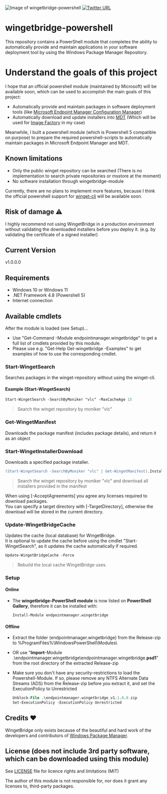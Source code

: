 ![Image of wingetbridge-powershell](https://repository-images.githubusercontent.com/423620656/cf98f351-dfaa-4d5d-bb2b-363633e639b6)
[![Twitter URL](https://img.shields.io/twitter/url/https/twitter.com/PaulJezek.svg?style=social&label=Follow%20%40Paul%20Jezek%20%23wingetbridge)](https://twitter.com/PaulJezek)
# wingetbridge-powershell

This repository contains a PowerShell module that completes the ability to automatically provide and maintain applications in your software deployment tool by using the Windows Package Manager Repository.

# Understand the goals of this project

I hope that an official powershell module (maintained by Microsoft) will be available soon, which can be used to accomplish the main goals of this project:
* Automatically provide and maintain packages in software deployment tools (like [Microsoft Endpoint Manager Configuration Manager](https://docs.microsoft.com/en-us/mem/configmgr/))
* Automatically download and update installers into [MDT](https://docs.microsoft.com/en-us/windows/deployment/deploy-windows-mdt/get-started-with-the-microsoft-deployment-toolkit) (Which will be used for [Image Factory](https://deploymentbunny.com/2018/10/19/image-factory-4-0-is-available-for-download/) in my case) 

Meanwhile, I built a powershell module (which is Powershell 5 compatible on purpose) to prepare the required powershell-scripts to automatically maintain packages in Microsoft Endpoint Manager and MDT.

## Known limitations

* Only the public winget repository can be searched (There is no implementation to search private repositories or msstore at the moment)
* No software installation through wingetbridge-module

Currently, there are no plans to implement more features, because I think the official powershell support for [winget-cli](https://github.com/microsoft/winget-cli) will be available soon.

## Risk of damage :warning:

I highly recommend not using WingetBridge in a production environment without validating the downloaded installers before you deploy it. (e.g. by validating the certificate of a signed installer)

## Current Version
v1.0.0.0

## Requirements
* Windows 10 or Windows 11
* .NET Framework 4.8 (Powershell 5)
* Internet connection

## Available cmdlets

After the module is loaded (see Setup)...
* Use "Get-Command -Module endpointmanager.wingetbridge" to get a full list of cmdlets provided by this module.
* Please use e.g. "Get-Help Get-wingetbridge -Examples" to get examples of how to use the corresponding cmdlet.

### Start-WingetSearch
Searches packages in the winget-repository without using the winget-cli.
#### Example (Start-WingetSearch)
```ps
Start-WingetSearch -SearchByMoniker "vlc" -MaxCacheAge 15
```  
> Search the winget repository by moniker "vlc"

### Get-WingetManifest
Downloads the package manifest (includes package details), and return it as an object

### Start-WingetInstallerDownload
Downloads a specified package installer.  

```ps
(Start-WingetSearch -SearchByMoniker "vlc" | Get-WingetManifest).Installers | Start-WingetInstallerDownload -AcceptAgreements
```  
> Search the winget repository by moniker "vlc" and download all installers provided in the manifest  

When using [-AcceptAgreements] you agree any licenses required to download packages.  
You can specify a target directory with [-TargetDirectory], otherwise the download will be stored in the current directory.

### Update-WingetBridgeCache
Updates the cache (local database) for WingetBridge.  
It is optional to update the cache before using the cmdlet "Start-WingetSearch", as it updates the cache automatically if required.

```ps
Update-WingetBridgeCache -Force
```  
> Rebuild the local cache WingetBridge uses.

### Setup
#### Online
* The **wingetbridge-PowerShell module** is now listed on **PowerShell Gallery**, therefore it can be installed with:  
    ```ps
    Install-Module endpointmanager.wingetbridge
    ```
#### Offline
* Extract the folder (endpointmanager.wingetbridge) from the Release-zip to %ProgramFiles%\WindowsPowerShell\Modules\
* OR use "**Import**-Module .\endpointmanager.wingetbridge\endpointmanager.wingetbridge.**psd1**" from the root directory of the extracted Release-zip
* Make sure you don't have any security-restrictions to load the Powershell-Module. If so, please remove any NTFS Alternate Data Streams (ADS) from the Release-zip before you extract it, and set the ExecutionPolicy to Unrestricted

    ```ps
    Unblock-File .\endpointmanager.wingetbridge_v1.1.0.0.zip
    Set-ExecutionPolicy -ExecutionPolicy Unrestricted
    ```

## Credits :heart:
WingetBridge only exists because of the beautiful and hard work of the developers and contributors of [Windows Package Manager](https://docs.microsoft.com/en-us/windows/package-manager/).

## License (does not include 3rd party software, which can be downloaded using this module)

See [LICENSE](LICENSE.md) file for licence rights and limitations (MIT)

The author of this module is not responsible for, nor does it grant any licenses to, third-party packages.